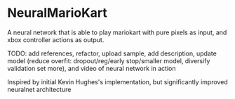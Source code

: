 # NeuralMarioKart
A neural network that is able to play mariokart with pure pixels as input, and xbox controller actions as output.

TODO: 
add references, refactor, upload sample, add description, update model (reduce overfit: dropout/reg/early stop/smaller model, diversify validation set more), and video of neural network in action

Inspired by initial Kevin Hughes's implementation, but significantly improved neuralnet architecture
